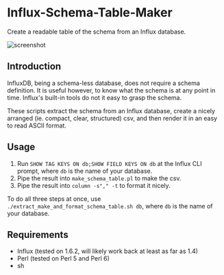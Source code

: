 # Influx-Schema-Table-Maker
Create a readable table of the schema from an Influx database.

![screenshot](https://raw.githubusercontent.com/NewieVentures/Influx-Schema-Table-Maker/screenshot.png)

## Introduction
InfluxDB, being a schema-less database, does not require a schema definition. It is useful however, to know what the schema is at any point in time. Influx's built-in tools do not it easy to grasp the schema.

These scripts extract the schema from an Influx database, create a nicely arranged (ie. compact, clear, structured) csv, and then render it in an easy to read ASCII format.

## Usage
1. Run `SHOW TAG KEYS ON db;SHOW FIELD KEYS ON db` at the Influx CLI prompt, where `db` is the name of your database.
1. Pipe the result into `make_schema_table.pl` to make the csv.
1. Pipe the result into `column -s"," -t` to format it nicely.

To do all three steps at once, use `./extract_make_and_format_schema_table.sh db`, where `db` is the name of your database.

## Requirements

- Influx (tested on 1.6.2, will likely work back at least as far as 1.4)
- Perl (tested on Perl 5 and Perl 6)
- sh
